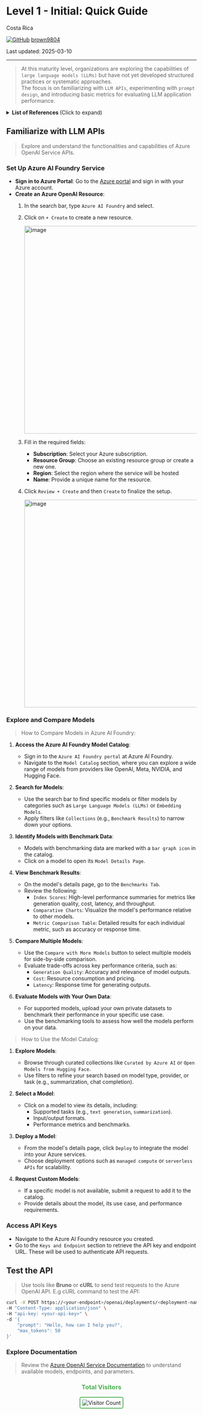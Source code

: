 # Level 1 - Initial: Quick Guide

Costa Rica

[![GitHub](https://img.shields.io/badge/--181717?logo=github&logoColor=ffffff)](https://github.com/)
[brown9804](https://github.com/brown9804)

Last updated: 2025-03-10

----------

> At this maturity level, organizations are exploring the capabilities of `large language models (LLMs)` but have not yet developed structured practices or systematic approaches.  
> The focus is on familiarizing with `LLM APIs`, experimenting with `prompt design`, and introducing basic metrics for evaluating LLM application performance.

<details>
<summary><b>List of References </b> (Click to expand)</summary>

- [What is Azure OpenAI Service?](https://learn.microsoft.com/en-us/azure/ai-services/openai/overview)
- [Azure OpenAI Service REST API reference](https://learn.microsoft.com/en-us/azure/ai-services/openai/reference)

</details>

## Familiarize with LLM APIs

> Explore and understand the functionalities and capabilities of Azure OpenAI Service APIs.

### Set Up Azure AI Foundry Service

- **Sign in to Azure Portal**: Go to the [Azure portal](https://portal.azure.com/) and sign in with your Azure account.
- **Create an Azure OpenAI Resource**:
    1. In the search bar, type `Azure AI Foundry` and select.
    2. Click on `+ Create` to create a new resource.
    
        <img width="550" alt="image" src="https://github.com/user-attachments/assets/84a51444-67bc-4682-9458-dcec5cf035ec" />

    3. Fill in the required fields:
        - **Subscription**: Select your Azure subscription.
        - **Resource Group**: Choose an existing resource group or create a new one.
        - **Region**: Select the region where the service will be hosted
        - **Name**: Provide a unique name for the resource.
    4. Click `Review + Create` and then `Create` to finalize the setup.

        <img width="550" alt="image" src="https://github.com/user-attachments/assets/b92d9abc-7ea8-4ff1-819d-2c9ebac33481" />

### Explore and Compare Models

> How to Compare Models in Azure AI Foundry:

1. **Access the Azure AI Foundry Model Catalog**:
   - Sign in to the `Azure AI Foundry portal` at Azure AI Foundry.
   - Navigate to the `Model Catalog` section, where you can explore a wide range of models from providers like OpenAI, Meta, NVIDIA, and Hugging Face.

2. **Search for Models**:
   - Use the search bar to find specific models or filter models by categories such as `Large Language Models (LLMs)` or `Embedding Models`.
   - Apply filters like `Collections` (e.g., `Benchmark Results`) to narrow down your options.

3. **Identify Models with Benchmark Data**:
   - Models with benchmarking data are marked with a `bar graph icon` in the catalog.
   - Click on a model to open its `Model Details Page`.

4. **View Benchmark Results**:
   - On the model's details page, go to the `Benchmarks Tab`.
   - Review the following:
     - `Index Scores`: High-level performance summaries for metrics like generation quality, cost, latency, and throughput.
     - `Comparative Charts`: Visualize the model's performance relative to other models.
     - `Metric Comparison Table`: Detailed results for each individual metric, such as accuracy or response time.

5. **Compare Multiple Models**:
   - Use the `Compare with More Models` button to select multiple models for side-by-side comparison.
   - Evaluate trade-offs across key performance criteria, such as:
     - `Generation Quality`: Accuracy and relevance of model outputs.
     - `Cost`: Resource consumption and pricing.
     - `Latency`: Response time for generating outputs.

6. **Evaluate Models with Your Own Data**:
   - For supported models, upload your own private datasets to benchmark their performance in your specific use case.
   - Use the benchmarking tools to assess how well the models perform on your data.

> How to Use the Model Catalog: 

1. **Explore Models**:
   - Browse through curated collections like `Curated by Azure AI` or `Open Models from Hugging Face`.
   - Use filters to refine your search based on model type, provider, or task (e.g., summarization, chat completion).

2. **Select a Model**:
   - Click on a model to view its details, including:
     - Supported tasks (e.g., `text generation`, `summarization`).
     - Input/output formats.
     - Performance metrics and benchmarks.

3. **Deploy a Model**:
   - From the model's details page, click `Deploy` to integrate the model into your Azure services.
   - Choose deployment options such as `managed compute` or `serverless APIs` for scalability.

4. **Request Custom Models**:
   - If a specific model is not available, submit a request to add it to the catalog.
   - Provide details about the model, its use case, and performance requirements.


### Access API Keys

- Navigate to the Azure AI Foundry resource you created.
- Go to the `Keys and Endpoint` section to retrieve the API key and endpoint URL. These will be used to authenticate API requests.

## Test the API

> Use tools like **Bruno** or **cURL** to send test requests to the Azure OpenAI API. E.g cURL command to test the API:

   ```bash
   curl -X POST https://<your-endpoint>/openai/deployments/<deployment-name>/completions?api-version=2023-03-15-preview \
   -H "Content-Type: application/json" \
   -H "api-key: <your-api-key>" \
   -d '{
       "prompt": "Hello, how can I help you?",
       "max_tokens": 50
   }'
   ```

### Explore Documentation

> Review the [Azure OpenAI Service Documentation](https://learn.microsoft.com/en-us/azure/ai-services/openai/) to understand available models, endpoints, and parameters.




<div align="center">
  <h3 style="color: #4CAF50;">Total Visitors</h3>
  <img src="https://profile-counter.glitch.me/brown9804/count.svg" alt="Visitor Count" style="border: 2px solid #4CAF50; border-radius: 5px; padding: 5px;"/>
</div>
